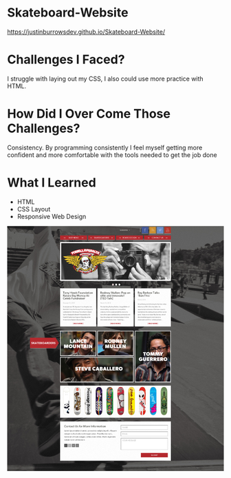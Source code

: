 # Skateboard-Website
https://justinburrowsdev.github.io/Skateboard-Website/

# Challenges I Faced? 

I struggle with laying out my CSS, I also could use more practice with HTML.  

# How Did I Over Come Those Challenges? 

Consistency. By programming consistently I feel myself getting more confident and more comfortable with the tools needed to get the job done

# What I Learned
- HTML
- CSS Layout
- Responsive Web Design


![Sk8 Site Mockup](Sk8er-Site.jpg)
